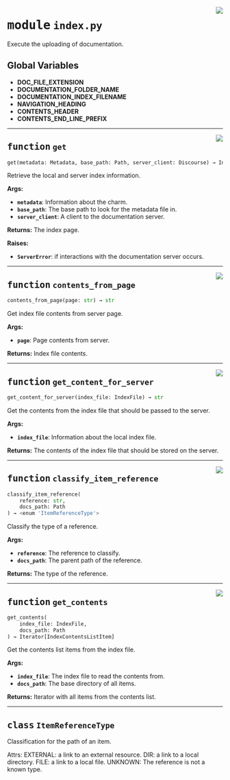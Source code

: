 <!-- markdownlint-disable -->

<a href="../src/index.py#L0"><img align="right" style="float:right;" src="https://img.shields.io/badge/-source-cccccc?style=flat-square"></a>

# <kbd>module</kbd> `index.py`
Execute the uploading of documentation. 

**Global Variables**
---------------
- **DOC_FILE_EXTENSION**
- **DOCUMENTATION_FOLDER_NAME**
- **DOCUMENTATION_INDEX_FILENAME**
- **NAVIGATION_HEADING**
- **CONTENTS_HEADER**
- **CONTENTS_END_LINE_PREFIX**

---

<a href="../src/index.py#L55"><img align="right" style="float:right;" src="https://img.shields.io/badge/-source-cccccc?style=flat-square"></a>

## <kbd>function</kbd> `get`

```python
get(metadata: Metadata, base_path: Path, server_client: Discourse) → Index
```

Retrieve the local and server index information. 



**Args:**
 
 - <b>`metadata`</b>:  Information about the charm. 
 - <b>`base_path`</b>:  The base path to look for the metadata file in. 
 - <b>`server_client`</b>:  A client to the documentation server. 



**Returns:**
 The index page. 



**Raises:**
 
 - <b>`ServerError`</b>:  if interactions with the documentation server occurs. 


---

<a href="../src/index.py#L90"><img align="right" style="float:right;" src="https://img.shields.io/badge/-source-cccccc?style=flat-square"></a>

## <kbd>function</kbd> `contents_from_page`

```python
contents_from_page(page: str) → str
```

Get index file contents from server page. 



**Args:**
 
 - <b>`page`</b>:  Page contents from server. 



**Returns:**
 Index file contents. 


---

<a href="../src/index.py#L205"><img align="right" style="float:right;" src="https://img.shields.io/badge/-source-cccccc?style=flat-square"></a>

## <kbd>function</kbd> `get_content_for_server`

```python
get_content_for_server(index_file: IndexFile) → str
```

Get the contents from the index file that should be passed to the server. 



**Args:**
 
 - <b>`index_file`</b>:  Information about the local index file. 



**Returns:**
 The contents of the index file that should be stored on the server. 


---

<a href="../src/index.py#L262"><img align="right" style="float:right;" src="https://img.shields.io/badge/-source-cccccc?style=flat-square"></a>

## <kbd>function</kbd> `classify_item_reference`

```python
classify_item_reference(
    reference: str,
    docs_path: Path
) → <enum 'ItemReferenceType'>
```

Classify the type of a reference. 



**Args:**
 
 - <b>`reference`</b>:  The reference to classify. 
 - <b>`docs_path`</b>:  The parent path of the reference. 



**Returns:**
 The type of the reference. 


---

<a href="../src/index.py#L418"><img align="right" style="float:right;" src="https://img.shields.io/badge/-source-cccccc?style=flat-square"></a>

## <kbd>function</kbd> `get_contents`

```python
get_contents(
    index_file: IndexFile,
    docs_path: Path
) → Iterator[IndexContentsListItem]
```

Get the contents list items from the index file. 



**Args:**
 
 - <b>`index_file`</b>:  The index file to read the contents from. 
 - <b>`docs_path`</b>:  The base directory of all items. 



**Returns:**
 Iterator with all items from the contents list. 


---

## <kbd>class</kbd> `ItemReferenceType`
Classification for the path of an item. 

Attrs:  EXTERNAL: a link to an external resource.  DIR: a link to a local directory.  FILE: a link to a local file.  UNKNOWN: The reference is not a known type. 





